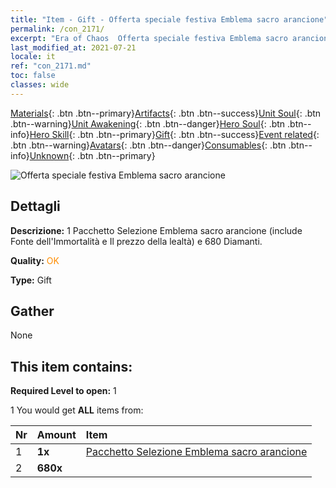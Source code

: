 ```yaml
---
title: "Item - Gift - Offerta speciale festiva Emblema sacro arancione"
permalink: /con_2171/
excerpt: "Era of Chaos  Offerta speciale festiva Emblema sacro arancione"
last_modified_at: 2021-07-21
locale: it
ref: "con_2171.md"
toc: false
classes: wide
---
```

 [Materials](/ItemsIT/){: .btn .btn--primary}[Artifacts](/ItemsIT/Artifacts/){: .btn .btn--success}[Unit Soul](/ItemsIT/UnitSoul/){: .btn .btn--warning}[Unit Awakening](/ItemsIT/UnitAwakening/){: .btn .btn--danger}[Hero Soul](/ItemsIT/HeroSoul/){: .btn .btn--info}[Hero Skill](/ItemsIT/HeroSkill/){: .btn .btn--primary}[Gift](/ItemsIT/Gift/){: .btn .btn--success}[Event related](/ItemsIT/Events/){: .btn .btn--warning}[Avatars](/ItemsIT/Avatars/){: .btn .btn--danger}[Consumables](/ItemsIT/Consumables/){: .btn .btn--info}[Unknown](/ItemsIT/Unknown/){: .btn .btn--primary}

 ![Offerta speciale festiva Emblema sacro arancione](/images/t/i_907416.png)

## Dettagli
 **Descrizione:** 1 Pacchetto Selezione Emblema sacro arancione (include Fonte dell'Immortalità e Il prezzo della lealtà) e 680 Diamanti.

 **Quality:** <span style="color: #FF8C00">OK</span>

 **Type:** Gift

## Gather

  None

## This item contains:

 **Required Level to open:** 1

 1 You would get **ALL** items  from:

  | Nr | Amount |     Item    |
  |:---|:-------|:------------|
  | 1 |  **1x** | [Pacchetto Selezione Emblema sacro arancione](/it/Items/con_2170/) |  | 
  | 2 |  **680x** | <i class="fas fa-gem"/> |  | 
